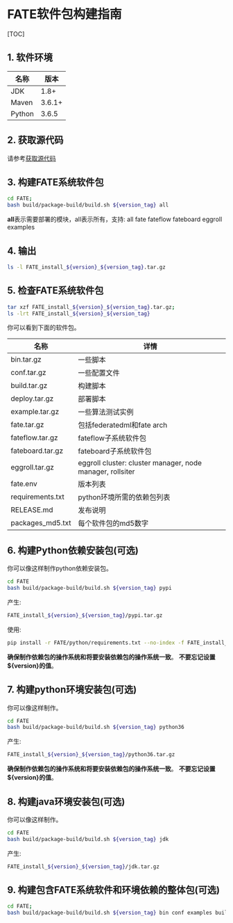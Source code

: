 # FATE软件包构建指南

[TOC]

## 1. 软件环境

| 名称   | 版本   |
| ------ | ------ |
| JDK    | 1.8+   |
| Maven  | 3.6.1+ |
| Python | 3.6.5  |

## 2. 获取源代码

请参考[获取源代码](../common/get_source_code.zh.md)

## 3. 构建FATE系统软件包

```bash
cd FATE;
bash build/package-build/build.sh ${version_tag} all
```

**all**表示需要部署的模块，all表示所有，支持: all fate fateflow fateboard eggroll examples

## 4. 输出

```bash
ls -l FATE_install_${version}_${version_tag}.tar.gz
```

## 5. 检查FATE系统软件包

```bash
tar xzf FATE_install_${version}_${version_tag}.tar.gz;
ls -lrt FATE_install_${version}_${version_tag}
```

你可以看到下面的软件包。

| 名称             | 详情                                                      |
| ---------------- | --------------------------------------------------------- |
| bin.tar.gz       | 一些脚本                                                  |
| conf.tar.gz      | 一些配置文件                                              |
| build.tar.gz     | 构建脚本                                                  |
| deploy.tar.gz    | 部署脚本                                                  |
| example.tar.gz   | 一些算法测试实例                                          |
| fate.tar.gz      | 包括federatedml和fate arch                                |
| fateflow.tar.gz  | fateflow子系统软件包                                      |
| fateboard.tar.gz | fateboard子系统软件包                                     |
| eggroll.tar.gz   | eggroll cluster: cluster manager, node manager, rollsiter |
| fate.env         | 版本列表                                                  |
| requirements.txt | python环境所需的依赖包列表                                |
| RELEASE.md       | 发布说明                                                  |
| packages_md5.txt | 每个软件包的md5数字                                       |

## 6. 构建Python依赖安装包(可选)

你可以像这样制作python依赖安装包。

```bash
cd FATE
bash build/package-build/build.sh ${version_tag} pypi
```

产生:

```bash
FATE_install_${version}_${version_tag}/pypi.tar.gz
```

使用:

```bash
pip install -r FATE/python/requirements.txt --no-index -f FATE_install_${version}_${version_tag}/pypi
```

**确保制作依赖包的操作系统和将要安装依赖包的操作系统一致**。
**不要忘记设置${version}的值**。

## 7. 构建python环境安装包(可选)

你可以像这样制作。

```bash
cd FATE
bash build/package-build/build.sh ${version_tag} python36
```

产生:

```bash
FATE_install_${version}_${version_tag}/python36.tar.gz
```

**确保制作依赖包的操作系统和将要安装依赖包的操作系统一致**。
**不要忘记设置${version}的值**。

## 8. 构建java环境安装包(可选)

你可以像这样制作。

```bash
cd FATE
bash build/package-build/build.sh ${version_tag} jdk
```

产生:

```bash
FATE_install_${version}_${version_tag}/jdk.tar.gz
```

## 9. 构建包含FATE系统软件和环境依赖的整体包(可选)

```bash
cd FATE;
bash build/package-build/build.sh ${version_tag} bin conf examples build deploy fate fateflow fateboard eggroll proxy jdk python36 pypi
```
